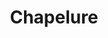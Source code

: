 ---
layout: recette
categories: [recettes]
hidden: true
lang: fr
sitemap: false
title: Chapelure
type: condiment
recettes:
  Classique:
    ingredients: 
      - nom: pain
      - nom: sel
    etapes:
      - label: Préparation
        details:
          - Couper le pain en petits bouts
          - Le dessécher au four 15 minutes à 100°C 
          - Placer le pain dans le bol du robot
          - Broyer le pain
          - Ajouter le sel
  Italienne:
    ingredients: 
      - nom: pain
      - nom: herbes
      - nom: sel
    etapes:
      - label: Préparation
        details:
          - Couper le pain en petits bouts
          - Le dessécher au four 15 minutes à 100°C 
          - Placer le pain dans le bol du robot
          - Broyer le pain
          - Ajouter les herbes et le sel
---